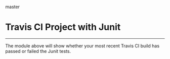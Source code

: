 master
# Travis CI Project with Junit
----------
The module above will show whether your most recent Travis CI 
build has passed or failed the Junit tests. 
